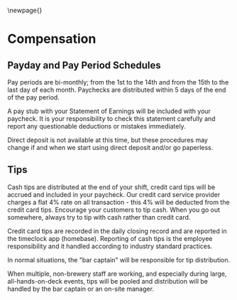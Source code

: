 
\newpage{}

# Compensation

## Payday and Pay Period Schedules

Pay periods are bi-monthly; from the 1st to the 14th and from the 15th to the last day of each month.  Paychecks are distributed within 5 days of the end of the pay period.

A pay stub with your Statement of Earnings will be included with your paycheck. It is your responsibility to check this statement carefully and report any questionable deductions or mistakes immediately.

Direct deposit is not available at this time, but these procedures may change if and when we start using direct deposit and/or go paperless.

## Tips

Cash tips are distributed at the end of your shift, credit card tips will be accrued and included in your paycheck.  Our credit card service provider charges a flat 4% rate on all transaction - this 4% will be deducted from the credit card tips.  Encourage your customers to tip cash.  When you go out somewhere, always try to tip with cash rather than credit card.  

Credit card tips are recorded in the daily closing record and are reported in the timeclock app (homebase).  Reporting of cash tips is the employee responsibility and it handled according to industry standard practices.

In normal situations, the "bar captain" will be responsible for tip distribution.

When multiple, non-brewery staff are working, and especially during large, all-hands-on-deck events, tips will be pooled and distribution will be handled by the bar captain or an on-site manager.
